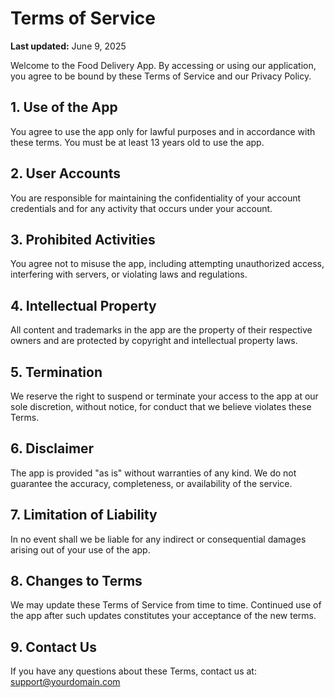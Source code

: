 <!DOCTYPE html>
<html lang="en">
<head>
  <meta charset="UTF-8" />
  <meta name="viewport" content="width=device-width, initial-scale=1.0"/>
</head>
<body>
  <h1>Terms of Service</h1>
  <p><strong>Last updated:</strong> June 9, 2025</p>

  <p>Welcome to the Food Delivery App. By accessing or using our application, you agree to be bound by these Terms of Service and our Privacy Policy.</p>

  <h2>1. Use of the App</h2>
  <p>You agree to use the app only for lawful purposes and in accordance with these terms. You must be at least 13 years old to use the app.</p>

  <h2>2. User Accounts</h2>
  <p>You are responsible for maintaining the confidentiality of your account credentials and for any activity that occurs under your account.</p>

  <h2>3. Prohibited Activities</h2>
  <p>You agree not to misuse the app, including attempting unauthorized access, interfering with servers, or violating laws and regulations.</p>

  <h2>4. Intellectual Property</h2>
  <p>All content and trademarks in the app are the property of their respective owners and are protected by copyright and intellectual property laws.</p>

  <h2>5. Termination</h2>
  <p>We reserve the right to suspend or terminate your access to the app at our sole discretion, without notice, for conduct that we believe violates these Terms.</p>

  <h2>6. Disclaimer</h2>
  <p>The app is provided "as is" without warranties of any kind. We do not guarantee the accuracy, completeness, or availability of the service.</p>

  <h2>7. Limitation of Liability</h2>
  <p>In no event shall we be liable for any indirect or consequential damages arising out of your use of the app.</p>

  <h2>8. Changes to Terms</h2>
  <p>We may update these Terms of Service from time to time. Continued use of the app after such updates constitutes your acceptance of the new terms.</p>

  <h2>9. Contact Us</h2>
  <p>If you have any questions about these Terms, contact us at: <a href="mailto:support@yourdomain.com">support@yourdomain.com</a></p>
</body>
</html>
